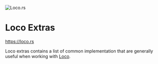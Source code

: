 
![Loco.rs](https://github.com/loco-rs/loco/assets/83390/992d215a-3cd3-42ee-a1c7-de9fd25a5bac)

# Loco Extras

<a href="https://loco.rs">https://loco.rs</a>


Loco extras contains a list of common implementation that are generally useful when working with [Loco](https://loco.rs/). 

